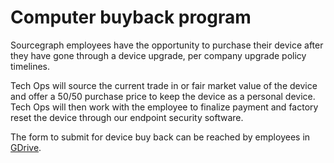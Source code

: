 # Computer buyback program

Sourcegraph employees have the opportunity to purchase their device after they have gone through a device upgrade, per company upgrade policy timelines.

Tech Ops will source the current trade in or fair market value of the device and offer a 50/50 purchase price to keep the device as a personal device.
Tech Ops will then work with the employee to finalize payment and factory reset the device through our endpoint security software.

The form to submit for device buy back can be reached by employees in [GDrive](https://docs.google.com/forms/d/e/1FAIpQLScOHJDHYHdmbggRni0NWcg-vn_h0XYc6GrdM4RYlcjxhtirEg/viewform).
